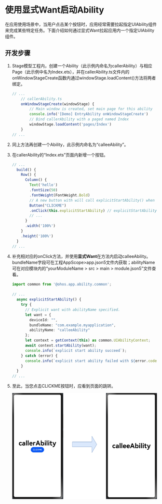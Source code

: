 # 使用显式Want启动Ability


在应用使用场景中，当用户点击某个按钮时，应用经常需要拉起指定UIAbility组件来完成某些特定任务。下面介绍如何通过显式Want拉起应用内一个指定UIAbility组件。


## 开发步骤

1. Stage模型工程内，创建一个Ability（此示例内命名为callerAbility）与相应Page（此示例中名为Index.ets），并在callerAbility.ts文件内的onWindowStageCreate函数内通过windowStage.loadContent()方法将两者绑定。
   
   ```ts
   // ...
       // callerAbility.ts
       onWindowStageCreate(windowStage) {
           // Main window is created, set main page for this ability
           console.info('[Demo] EntryAbility onWindowStageCreate')
           // Bind callerAbility with a paged named Index
           windowStage.loadContent('pages/Index')
       }
   // ...
   ```

2. 同上方法再创建一个Ability，此示例内命名为“calleeAbility”。

3. 在callerAbility的“Index.ets”页面内新增一个按钮。
   
   ```ts
   // ...
     build() {
       Row() {
         Column() {
           Text('hello')
           .fontSize(50)
           .fontWeight(FontWeight.Bold)
           // A new button with will call explicitStartAbility() when clicked.
           Button("CLICKME")
           .onClick(this.explicitStartAbility) // explicitStartAbility见下面示例代码
           // ...
         }
         .width('100%')
       }
       .height('100%')
     }
   // ...
   ```

4. 补充相对应的onClick方法，并使用**显式Want**在方法内启动calleeAbility。bundleName字段可在工程AppScope&gt;app.json5文件内获取；abilityName可在对应模块内的“yourModuleName &gt; src &gt; main &gt; module.json5”文件查看。
   
   ```ts
   import common from '@ohos.app.ability.common';
   
   // ...
     async explicitStartAbility() {
       try {
         // Explicit want with abilityName specified.
         let want = {
           deviceId: "",
           bundleName: "com.example.myapplication",
           abilityName: "calleeAbility"
         };
         let context = getContext(this) as common.UIAbilityContext;
         await context.startAbility(want);
         console.info(`explicit start ability succeed`);
       } catch (error) {
         console.info(`explicit start ability failed with ${error.code}`);
       }
     }
   // ...
   ```

5. 至此，当您点击CLICKME按钮时，应看到页面的跳转。

   ![startAbilityWtExplicitWant](figures/startAbilityWtExplicitWant.PNG)
